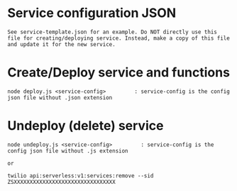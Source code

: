 
# Service configuration JSON

    See service-template.json for an example. Do NOT directly use this file for creating/deploying service. Instead, make a copy of this file and update it for the new service.

# Create/Deploy service and functions

    node deploy.js <service-config>         : service-config is the config json file without .json extension

# Undeploy (delete) service 


    node undeploy.js <service-config>         : service-config is the config json file without .js extension

    or

    twilio api:serverless:v1:services:remove --sid ZSXXXXXXXXXXXXXXXXXXXXXXXXXXXXXXXX
    